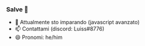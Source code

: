 ### Salve 👋

- 🌱 Attualmente sto imparando (javascript avanzato)
- 📫 Contattami (discord: Luiss#8776)
- 😄 Pronomi: he/him
